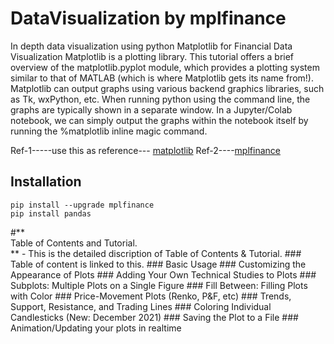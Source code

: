 # DataVisualization by mplfinance
In depth data visualization using python
Matplotlib for Financial Data Visualization
Matplotlib is a plotting library.
This tutorial offers a brief overview of the matplotlib.pyplot module, which provides a plotting system similar to that of MATLAB (which is where Matplotlib gets its name from!).
Matplotlib can output graphs using various backend graphics libraries, such as Tk, wxPython, etc. When running python using the command line, the graphs are typically shown in a separate window. In a Jupyter/Colab notebook, we can simply output the graphs within the notebook itself by running the %matplotlib inline magic command.

Ref-1-----use this as reference--- [matplotlib](https://matplotlib.org/stable/users/explain/quick_start.html)
Ref-2----[mplfinance](https://llego.dev/posts/matplotlib-financial-data-visualization/#matplotlib-architecture)

## Installation



```
pip install --upgrade mplfinance
pip install pandas
```

<detailes>
#**<summary>Table of Contents and Tutorial.</summary> **
- This is the detailed discription of Table of Contents & Tutorial.

  </detailes>
### Table of content is linked to this.
### Basic Usage
### Customizing the Appearance of Plots
### Adding Your Own Technical Studies to Plots
### Subplots: Multiple Plots on a Single Figure
### Fill Between: Filling Plots with Color
### Price-Movement Plots (Renko, P&F, etc)
### Trends, Support, Resistance, and Trading Lines
### Coloring Individual Candlesticks (New: December 2021)
### Saving the Plot to a File
### Animation/Updating your plots in realtime

